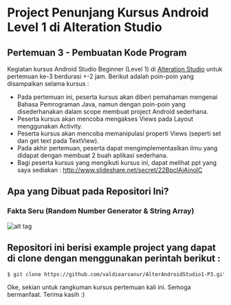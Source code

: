 # Project Penunjang Kursus Android Level 1 di Alteration Studio
## Pertemuan 3 -  Pembuatan Kode Program

Kegiatan kursus Android Studio Beginner (Level 1) di [Alteration Studio](http://www.alterationstudio.web.id/) untuk pertemuan ke-3 berdurasi +-2 jam. Berikut adalah poin-poin yang disampaikan selama kursus :

- Pada pertemuan ini, peserta kursus akan diberi pemahaman mengenai Bahasa Pemrograman Java, namun dengan poin-poin yang disederhanakan dalam scope membuat project Android sederhana.
- Peserta kursus akan mencoba mengakses Views pada Layout menggunakan Activity.
- Peserta kursus akan mencoba memanipulasi properti Views (seperti set dan get text pada TextView).
- Pada akhir pertemuan, peserta dapat mengimplementasikan ilmu yang didapat dengan membuat 2 buah aplikasi sederhana.
- Bagi peserta kursus yang mengikuti kursus ini, dapat melihat ppt yang saya sediakan :
http://www.slideshare.net/secret/22BpcIAjAinolC


## Apa yang Dibuat pada Repositori Ini?
### Fakta Seru (Random Number Generator & String Array)
![alt tag](https://raw.githubusercontent.com/valdiearsanur/AlterAndroidStudio1-P3/master/screenshoots/Screenshot_2016-10-27-13-45-16.png)


## Repositori ini berisi example project yang dapat di clone dengan menggunakan perintah berikut :
```sh
$ git clone https://github.com/valdiearsanur/AlterAndroidStudio1-P3.git
```

Oke, sekian untuk rangkuman kursus pertemuan kali ini. Semoga bermanfaat. Terima kasih :)